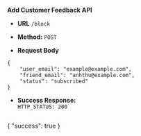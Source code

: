 **Add Customer Feedback API**

* **URL** `/block`
* **Method:** `POST`

* **Request Body**

```
{
    "user_email": "example@example.com",
    "friend_email": "anhthu@example.com",
    "status": "subscribed"
}
```

* **Success Response:**  
  `HTTP_STATUS: 200`
  ```
{
    "success": true
}
  ```
